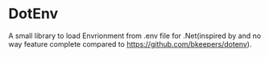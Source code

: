 DotEnv
======

A small library to load Envrionment from .env file for .Net(inspired by and no way feature complete compared to https://github.com/bkeepers/dotenv).
